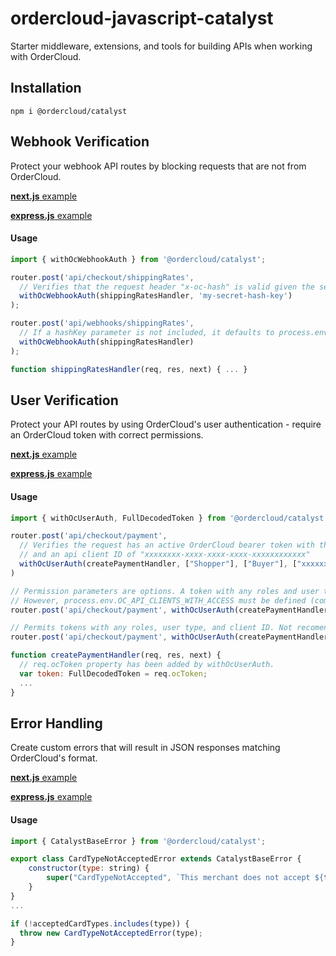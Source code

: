 # ordercloud-javascript-catalyst
Starter middleware, extensions, and tools for building APIs when working with OrderCloud.

## Installation
```
npm i @ordercloud/catalyst
```

## Webhook Verification
Protect your webhook API routes by blocking requests that are not from OrderCloud. 

[**next.js** example](./examples/next-js/pages/api/checkout/ordercalculate.ts#L8)  

[**express.js** example](./examples/express-js/src/checkoutIntegrationRoutes.ts#L14)

#### Usage

```js
import { withOcWebhookAuth } from '@ordercloud/catalyst';

router.post('api/checkout/shippingRates', 
  // Verifies that the request header "x-oc-hash" is valid given the secret key.
  withOcWebhookAuth(shippingRatesHandler, 'my-secret-hash-key')
);

router.post('api/webhooks/shippingRates', 
  // If a hashKey parameter is not included, it defaults to process.env.OC_WEBHOOK_HASH_KEY. 
  withOcWebhookAuth(shippingRatesHandler)
);

function shippingRatesHandler(req, res, next) { ... }
```

## User Verification

Protect your API routes by using OrderCloud's user authentication - require an OrderCloud token with correct permissions. 

[**next.js** example](./examples/next-js/pages/api/user.ts#L14)  

[**express.js** example](./examples/express-js/src/GetUser.ts#L10)

#### Usage 

```js
import { withOcUserAuth, FullDecodedToken } from '@ordercloud/catalyst';

router.post('api/checkout/payment',
  // Verifies the request has an active OrderCloud bearer token with the "Shopper" role, the user type "Buyer"
  // and an api client ID of "xxxxxxxx-xxxx-xxxx-xxxx-xxxxxxxxxxxx"
  withOcUserAuth(createPaymentHandler, ["Shopper"], ["Buyer"], ["xxxxxxxx-xxxx-xxxx-xxxx-xxxxxxxxxxxx"])
)

// Permission parameters are options. A token with any roles and user type can access this. 
// However, process.env.OC_API_CLIENTS_WITH_ACCESS must be defined (comma-separated). 
router.post('api/checkout/payment', withOcUserAuth(createPaymentHandler)) 

// Permits tokens with any roles, user type, and client ID. Not recomended for normal uses.
router.post('api/checkout/payment', withOcUserAuth(createPaymentHandler, [], [], ["*"])) 

function createPaymentHandler(req, res, next) { 
  // req.ocToken property has been added by withOcUserAuth.
  var token: FullDecodedToken = req.ocToken;
  ...
}
```

## Error Handling
Create custom errors that will result in JSON responses matching OrderCloud's format. 

[**next.js** example](./examples/next-js/pages/api/checkout/ordercalculate.ts#L8)  

[**express.js** example](./examples/express-js/src/app.ts#L40)

#### Usage

```js
import { CatalystBaseError } from '@ordercloud/catalyst';

export class CardTypeNotAcceptedError extends CatalystBaseError {
    constructor(type: string) {
        super("CardTypeNotAccepted", `This merchant does not accept ${type} type credit cards`, 400)
    }
}
...

if (!acceptedCardTypes.includes(type)) {
  throw new CardTypeNotAcceptedError(type);
}
```



